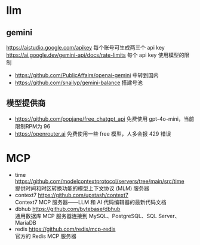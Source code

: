 # llm
## gemini
https://aistudio.google.com/apikey 每个账号可生成两三个 api key  
https://ai.google.dev/gemini-api/docs/rate-limits 每个 api key 使用模型的限制
 - https://github.com/PublicAffairs/openai-gemini 中转到国内
 - https://github.com/snailyp/gemini-balance 搭建号池

## 模型提供商
 - https://github.com/popjane/free_chatgpt_api 免费使用 gpt-4o-mini，当前限制RPM为 96
 - https://openrouter.ai 免费使用一些 free 模型，人多会报 429 错误

# MCP
 - time https://github.com/modelcontextprotocol/servers/tree/main/src/time  
   提供时间和时区转换功能的模型上下文协议 (MLM) 服务器
 - context7 https://github.com/upstash/context7  
   Context7 MCP 服务器——LLM 和 AI 代码编辑器的最新代码文档
 - dbhub https://github.com/bytebase/dbhub  
   通用数据库 MCP 服务器连接到 MySQL、PostgreSQL、SQL Server、MariaDB
 - redis https://github.com/redis/mcp-redis  
   官方的 Redis MCP 服务器
